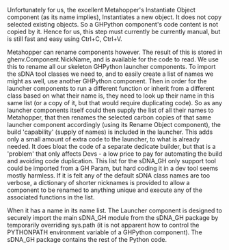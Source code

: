 Unfortunately for us, the excellent Metahopper's Instantiate Object component (as its name implies), Instantiates a new object. It does not copy selected existing objects. So a GHPython component's code content is not copied by it.  Hence for us, this step must currently be currently manual, but is still fast and easy using Ctrl+C, Ctrl+V. 

Metahopper can rename components however.  The result of this is stored in ghenv.Component.NickName, and is available for the code to read.  We use this to rename all our skeleton GHPython launcher components.  To import the sDNA tool classes we need to, and to easily create a list of names we might as well, use another GHPython component.  Then in order for the launcher components to run a different function or inherit from a different class based on what their name is, they need to look up their name in this same list (or a copy of it, but that would require duplicating code).  So as any launcher components itself could then supply the list of all their names to Metahopper, that then renames the selected carbon copies of that same launcher component accordingly (using its Rename Object component), the build 'capability' (supply of names) is included in the launcher.  This adds only a small amount of extra code to the launcher, to what is already needed.  It does bloat the code of a separate dedicate builder, but that is a 'problem' that only affects Devs - a low price to pay for automating the build and avoiding code duplication.  This list for the sDNA_GH only support tool could be imported from a GH Param, but hard coding it in a dev tool seems mostly harmless.  If it is felt any of the default sDNA class names are too verbose, a dictionary of shorter nicknames is provided to allow a component to be renamed to anything unique and execute any of the associated functions in the list.  

When it has a name in its name list.  The Launcher component is designed to securely import the main sDNA_GH module from the sDNA_GH package by temporarily overriding sys.path (it is not apparent how to control the PYTHONPATH environment variable of a GHPython component).  The sDNA_GH package contains the rest of the Python code.

 <!-- TODO Ask Daniel Heumann if it's possible to alter a different variable of a GH Python component than its name, ideally via the same technique -->

<!-- Set data input and output variables to tree access?  sDNA can be an expensive operation for grasshopper.  If a series or sequence parameter is connected to a GHPython component input set to *Item Access* it will execute its contents once for each item in the series or sequence.  For a sDNA_GH launcher this could mean launching sDNA e.g. 10 times consecutively, which can be expensive and time consuming (until memoisation is implemented, and possibly then even so) and is most likely not what most non-advanced users will intend -->